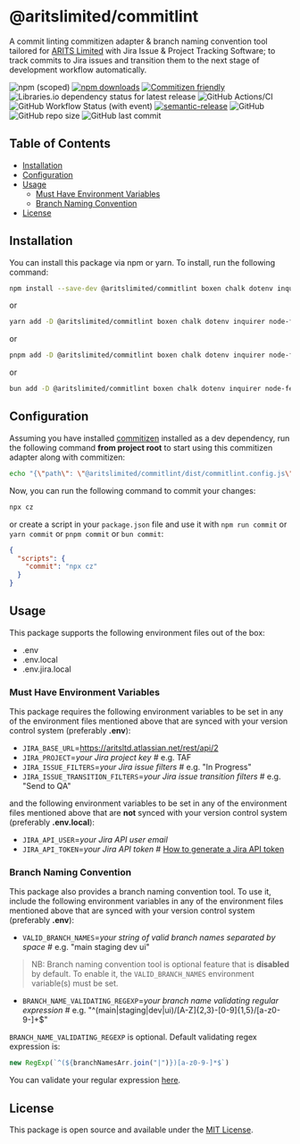 # @aritslimited/commitlint

A commit linting commitizen adapter & branch naming convention tool tailored for [ARITS Limited](https://www.aritsltd.com/) with Jira Issue & Project Tracking Software; to track commits to Jira issues and transition them to the next stage of development workflow automatically.

![npm (scoped)](https://img.shields.io/npm/v/%40aritslimited/commitlint?logo=npm&color=blue&link=https%3A%2F%2Fwww.npmjs.com%2Fpackage%2F%40aritslimited%2Fcommitlint)
[![npm downloads](https://img.shields.io/npm/dm/%40aritslimited%2Fcommitlint)](http://npm-stat.com/charts.html?package=@aritslimited/commitlint&from=2023-11-01)
[![Commitizen friendly](https://img.shields.io/badge/commitizen-friendly-brightgreen.svg)](http://commitizen.github.io/cz-cli/)
![Libraries.io dependency status for latest release](https://img.shields.io/librariesio/release/npm/%40aritslimited%2Fcommitlint)
![GitHub Actions/CI](https://github.com/aritslimited/commitlint/workflows/Node.js%20CI/badge.svg)
![GitHub Workflow Status (with event)](https://img.shields.io/github/actions/workflow/status/aritslimited/commitlint/.github%2Fworkflows%2Frelease.yml)
[![semantic-release](https://img.shields.io/badge/%20%20%F0%9F%93%A6%F0%9F%9A%80-semantic--release-e10079.svg)](https://github.com/semantic-release/semantic-release)
![GitHub](https://img.shields.io/github/license/aritslimited/commitlint)
![GitHub repo size](https://img.shields.io/github/repo-size/aritslimited/commitlint)
![GitHub last commit](https://img.shields.io/github/last-commit/aritslimited/commitlint)

## Table of Contents

- [Installation](#installation)
- [Configuration](#configuration)
- [Usage](#usage)
  - [Must Have Environment Variables](#must-have-environment-variables)
  - [Branch Naming Convention](#branch-naming-convention)
- [License](#license)

## Installation

You can install this package via npm or yarn. To install, run the following command:

```bash
npm install --save-dev @aritslimited/commitlint boxen chalk dotenv inquirer node-fetch tslib
```

or

```bash
yarn add -D @aritslimited/commitlint boxen chalk dotenv inquirer node-fetch tslib
```

or
  
```bash
pnpm add -D @aritslimited/commitlint boxen chalk dotenv inquirer node-fetch tslib
```

or

```bash
bun add -D @aritslimited/commitlint boxen chalk dotenv inquirer node-fetch tslib
```

## Configuration

Assuming you have installed [commitizen](https://www.npmjs.com/package/commitizen?activeTab=readme) installed as a dev dependency, run the following command **from project root** to start using this commitizen adapter along with commitizen:

```bash
echo "{\"path\": \"@aritslimited/commitlint/dist/commitlint.config.js\"}" > ./.czrc
```

Now, you can run the following command to commit your changes:

```bash
npx cz
```

or create a script in your `package.json` file and use it with `npm run commit` or `yarn commit` or `pnpm commit` or `bun commit`:

```json
{
  "scripts": {
    "commit": "npx cz"
  }
}
```

## Usage

This package supports the following environment files out of the box:

- .env
- .env.local
- .env.jira.local

### Must Have Environment Variables

This package requires the following environment variables to be set in any of the environment files mentioned above that are synced with your version control system (preferably **.env**):

- `JIRA_BASE_URL`=https://aritsltd.atlassian.net/rest/api/2
- `JIRA_PROJECT`=*your Jira project key* # e.g. TAF
- `JIRA_ISSUE_FILTERS`=*your Jira issue filters* # e.g. "In Progress"
- `JIRA_ISSUE_TRANSITION_FILTERS`=*your Jira issue transition filters* # e.g. "Send to QA"

and the following environment variables to be set in any of the environment files mentioned above that are **not** synced with your version control system (preferably **.env.local**):

- `JIRA_API_USER`=*your Jira API user email*
- `JIRA_API_TOKEN`=*your Jira API token* # [How to generate a Jira API token](https://support.atlassian.com/atlassian-account/docs/manage-api-tokens-for-your-atlassian-account/)

### Branch Naming Convention

This package also provides a branch naming convention tool. To use it, include the following environment variables in any of the environment files mentioned above that are synced with your version control system (preferably **.env**):

- `VALID_BRANCH_NAMES`=*your string of valid branch names separated by space* # e.g. "main staging dev ui"

> NB: Branch naming convention tool is optional feature that is **disabled** by default. To enable it, the `VALID_BRANCH_NAMES` environment variable(s) must be set.

- `BRANCH_NAME_VALIDATING_REGEXP`=*your branch name validating regular expression* # e.g. "^(main|staging|dev|ui)\/[A-Z]{2,3}-[0-9]{1,5}\/[a-z0-9-]+$"

`BRANCH_NAME_VALIDATING_REGEXP` is optional. Default validating regex expression is:

```js
new RegExp(`^(${branchNamesArr.join("|")})[a-z0-9-]*$`)
```

You can validate your regular expression [here](https://regexr.com/).

## License

This package is open source and available under the [MIT License](LICENSE).
